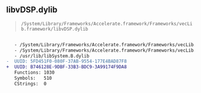 ## libvDSP.dylib

> `/System/Library/Frameworks/Accelerate.framework/Frameworks/vecLib.framework/libvDSP.dylib`

```diff

   - /System/Library/Frameworks/Accelerate.framework/Frameworks/vecLib.framework/libBLAS.dylib
   - /System/Library/Frameworks/Accelerate.framework/Frameworks/vecLib.framework/libvMisc.dylib
   - /usr/lib/libSystem.B.dylib
-  UUID: 5FD451F0-080F-37AB-9554-177E4BAD87F8
+  UUID: B746128E-9DBF-33B3-BDC9-3A99174F9DA8
   Functions: 1030
   Symbols:   510
   CStrings:  0

```
